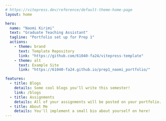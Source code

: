 ```yaml
---
# https://vitepress.dev/reference/default-theme-home-page
layout: home

hero:
  name: "Naomi Kirimi"
  text: "Graduate Teaching Assistant"
  tagline: "Portfolio set up for Prep 1"
  actions:
    - theme: brand
      text: Template Repository
      link: "https://github.com/61040-fa24/vitepress-template"
    - theme: alt
      text: Example Site
      link: "https://61040-fa24.github.io/prep1_naomi_portfolio/"

features:
  - title: Blogs
    details: Some cool blogs you'll write this semester!
    link: /blogs
  - title: Assignments
    details: All of your assignments will be posted on your portfolio.
  - title: About Me
    details: You'll implement a small bio about yourself on here!
---
```

